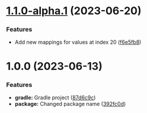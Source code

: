 # [1.1.0-alpha.1](https://github.com/GeorgeV220/ParticleLib/compare/v1.0.0...v1.1.0-alpha.1) (2023-06-20)


### Features

* Add new mappings for values at index 20 ([f6e5fb8](https://github.com/GeorgeV220/ParticleLib/commit/f6e5fb8a1e860e87efe0351606c7942c792470d9))

# 1.0.0 (2023-06-13)


### Features

* **gradle:** Gradle project ([87d6c9c](https://github.com/GeorgeV220/ParticleLib/commit/87d6c9ce15eb2c5bb54562285b67a25bf7ddc535))
* **package:** Changed package name ([392fc0d](https://github.com/GeorgeV220/ParticleLib/commit/392fc0df7a3fc496e0aa4139705406029715c944))
